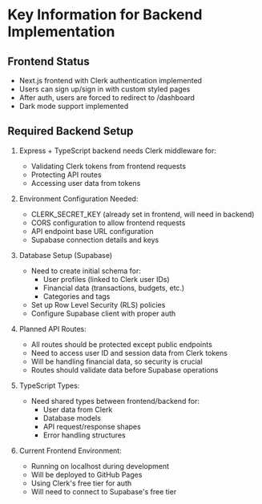 # Key Information for Backend Implementation

## Frontend Status

- Next.js frontend with Clerk authentication implemented
- Users can sign up/sign in with custom styled pages
- After auth, users are forced to redirect to /dashboard
- Dark mode support implemented

## Required Backend Setup

1. Express + TypeScript backend needs Clerk middleware for:

   - Validating Clerk tokens from frontend requests
   - Protecting API routes
   - Accessing user data from tokens

2. Environment Configuration Needed:

   - CLERK_SECRET_KEY (already set in frontend, will need in backend)
   - CORS configuration to allow frontend requests
   - API endpoint base URL configuration
   - Supabase connection details and keys

3. Database Setup (Supabase)

   - Need to create initial schema for:
     - User profiles (linked to Clerk user IDs)
     - Financial data (transactions, budgets, etc.)
     - Categories and tags
   - Set up Row Level Security (RLS) policies
   - Configure Supabase client with proper auth

4. Planned API Routes:

   - All routes should be protected except public endpoints
   - Need to access user ID and session data from Clerk tokens
   - Will be handling financial data, so security is crucial
   - Routes should validate data before Supabase operations

5. TypeScript Types:

   - Need shared types between frontend/backend for:
     - User data from Clerk
     - Database models
     - API request/response shapes
     - Error handling structures

6. Current Frontend Environment:
   - Running on localhost during development
   - Will be deployed to GitHub Pages
   - Using Clerk's free tier for auth
   - Will need to connect to Supabase's free tier

